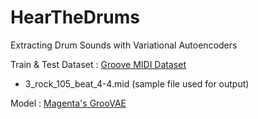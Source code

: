 # HearTheDrums
Extracting Drum Sounds with Variational Autoencoders

Train & Test Dataset : [Groove MIDI Dataset](https://magenta.tensorflow.org/datasets/groove)
 -  3_rock_105_beat_4-4.mid (sample file used for output)

Model : [Magenta's GrooVAE](https://github.com/magenta/magenta/tree/main/magenta/models/music_vae)

